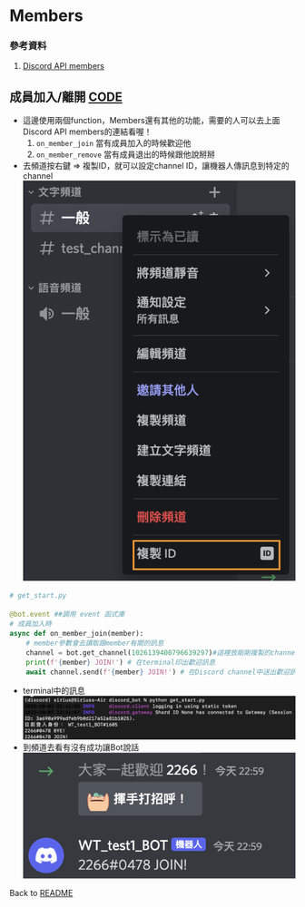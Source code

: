 # Members

### 參考資料
1. [Discord API members](https://discordpy.readthedocs.io/en/latest/api.html?highlight=on_ready#members)

## 成員加入/離開 [CODE](../Code/get_start.py)
- 這邊使用兩個function，Members還有其他的功能，需要的人可以去上面Discord API members的連結看喔！
    1. `on_member_join` 當有成員加入的時候歡迎他
    2. `on_member_remove` 當有成員退出的時候跟他說掰掰
- 去頻道按右鍵 => 複製ID，就可以設定channel ID，讓機器人傳訊息到特定的channel
![](image/copy_channel_ID.png)

```python
# get_start.py

@bot.event ##調用 event 函式庫
# 成員加入時
async def on_member_join(member):
    # member參數會去讀取跟member有關的訊息
    channel = bot.get_channel(1026139400796639297)#這裡放剛剛複製的channel ID
    print(f'{member} JOIN!') # 在terminal印出歡迎訊息
    await channel.send(f'{member} JOIN!') # 在Discord channel中送出歡迎訊息
```
- terminal中的訊息
![](../image/terminal_msg.png)
- 到頻道去看有沒有成功讓Bot說話 \
![](../image/channel_msg.png)

Back to [README](../README.md)